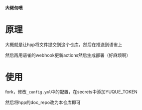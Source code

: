 
#### ~~大佬勿喷~~

# 原理

大概就是让hpp将文件提交到这个仓库，然后在推送到语雀上

然后再用语雀的webhook更新actions然后生成部署（好麻烦啊）

# 使用

fork，修改`_config.yml`中的配置，在secrets中添加YUQUE_TOKEN

然后将hpp的doc_repo改为本仓库即可
